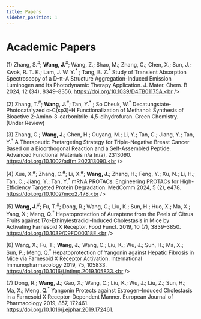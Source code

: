 ```yaml
---
title: Papers
sidebar_position: 1
---
```


# Academic Papers

(1)	Zhang, S.<sup>#</sup>; **Wang, J.**<sup>#</sup>; Wang, Z.; Shao, M.; Zhang, C.; Chen, X.; Sun, J.; Kwok, R. T. K.; Lam, J. W. Y.<sup>\*</sup> ; Tang, B. Z.<sup>*</sup>  Study of Transient Absorption Spectroscopy of a D–π–A Structure Aggregation-Induced Emission Luminogen and Its Photodynamic Therapy Application. J. Mater. Chem. B 2024, 12 (34), 8349–8356. https://doi.org/10.1039/D4TB01175A.<br />

(2) Zhang, T.<sup>#</sup>; **Wang, J.**<sup>#</sup>; Tan, Y.<sup>\*</sup> ; So Cheuk, W.<sup>\*</sup> Decatungstate-Photocatalyzed α-C(sp3)–H Functionalization of Methanol: Synthesis of Bioactive 2-Amino-3-carbonitrile-4,5-dihydrofuran. Green Chemistry. (Under Review)<br />

(3)	Zhang, C.; **Wang, J.**; Chen, H.; Ouyang, M.; Li, Y.; Tan, C.; Jiang, Y.; Tan, Y.<sup>\*</sup>  A Therapeutic Pretargeting Strategy for Triple-Negative Breast Cancer Based on a Bioorthogonal Reaction and a Self-Assembled Peptide. Advanced Functional Materials n/a (n/a), 2313090. https://doi.org/10.1002/adfm.202313090.<br />

(4)	Xue, X.<sup>#</sup>; Zhang, C.<sup>#</sup>; Li, X.<sup>#</sup>; **Wang, J.**; Zhang, H.; Feng, Y.; Xu, N.; Li, H.; Tan, C.; Jiang, Y.; Tan, Y.<sup>\*</sup> mRNA PROTACs: Engineering PROTACs for High-Efficiency Targeted Protein Degradation. MedComm 2024, 5 (2), e478. https://doi.org/10.1002/mco2.478.<br />

(5) **Wang, J.**<sup>#</sup>; Fu, T.<sup>#</sup>; Dong, R.; Wang, C.; Liu, K.; Sun, H.; Huo, X.; Ma, X.; Yang, X.; Meng, Q.<sup>\*</sup>  Hepatoprotection of Auraptene from the Peels of Citrus Fruits against 17α-Ethinylestradiol-Induced Cholestasis in Mice by Activating Farnesoid X Receptor. Food Funct. 2019, 10 (7), 3839–3850. https://doi.org/10.1039/C9FO00318E.<br />

(6)	Wang, X.; Fu, T.; **Wang, J.**; Wang, C.; Liu, K.; Wu, J.; Sun, H.; Ma, X.; Sun, P.; Meng, Q.<sup>\*</sup> Hepatoprotection of Yangonin against Hepatic Fibrosis in Mice via Farnesoid X Receptor Activation. International Immunopharmacology 2019, 75, 105833. https://doi.org/10.1016/j.intimp.2019.105833.<br />

(7)	Dong, R.; **Wang, J.**; Gao, X.; Wang, C.; Liu, K.; Wu, J.; Liu, Z.; Sun, H.; Ma, X.; Meng, Q.<sup>\*</sup> Yangonin Protects against Estrogen–Induced Cholestasis in a Farnesoid X Receptor-Dependent Manner. European Journal of Pharmacology 2019, 857, 172461. https://doi.org/10.1016/j.ejphar.2019.172461.
